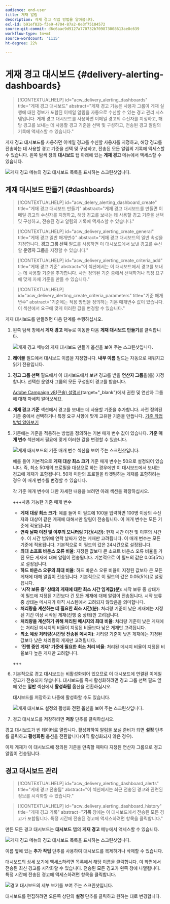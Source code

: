```yaml
---
audience: end-user
title: 게재 알림
description: 게재 경고 작업 방법을 알아봅니다.
exl-id: b91ef82b-f3e9-4704-87a2-0e3f75104572
source-git-commit: d6c6aac9d9127a770732b709873008613ae8c639
workflow-type: tm+mt
source-wordcount: '1115'
ht-degree: 22%

---
```


# 게재 경고 대시보드 {#delivery-alerting-dashboards}

>[!CONTEXTUALHELP]
>id="acw_delivery_alerting_dashboards"
>title="게재 경고 대시보드"
>abstract="게재 경고 기능은 사용자 그룹이 게재 실행에 대한 정보가 포함된 이메일 알림을 자동으로 수신할 수 있는 경고 관리 시스템입니다. 게재 경고 대시보드를 사용하면 이메일 경고의 수신자를 지정하고, 해당 경고를 보내는 데 사용할 경고 기준을 선택 및 구성하고, 전송된 경고 알림의 기록에 액세스할 수 있습니다."

게재 경고 대시보드를 사용하면 이메일 경고를 수신할 사용자를 지정하고, 해당 경고를 전송하는 데 사용할 경고 기준을 선택 및 구성하고, 전송된 모든 알림의 기록에 액세스할 수 있습니다. 왼쪽 탐색 창의 **대시보드** 탭 아래에 있는 **게재 경고** 메뉴에서 액세스할 수 있습니다.

![게재 경고 메뉴의 경고 대시보드 목록을 표시하는 스크린샷입니다.](assets/alerting-dashboard-list.png)

## 게재 대시보드 만들기 {#dashboards}

>[!CONTEXTUALHELP]
>id="acw_delery_alerting_dashboard_create"
>title="게재 경고 대시보드 만들기"
>abstract="게재 경고 대시보드를 만들면 이메일 경고의 수신자를 지정하고, 해당 경고를 보내는 데 사용할 경고 기준을 선택 및 구성하고, 전송된 경고 알림의 기록에 액세스할 수 있습니다."

>[!CONTEXTUALHELP]
>id="acw_delivery_alerting_create_general"
>title="게재 경고 일반 매개변수"
>abstract="게재 경고 대시보드의 일반 속성을 지정합니다. **경고 그룹 선택** 필드를 사용하면 이 대시보드에서 보낸 경고를 수신할 **운영자 그룹**&#x200B;을 지정할 수 있습니다."

>[!CONTEXTUALHELP]
>id="acw_delivery_alerting_create_criteria_add"
>title="게재 경고 기준"
>abstract="이 섹션에서는 이 대시보드에서 경고를 보내는 데 사용할 기준을 추가합니다. 사전 정의된 기준 중에서 선택하거나 특정 요구에 맞게 자체 기준을 만들 수 있습니다."

>[!CONTEXTUALHELP]
>id="acw_delivery_alerting_create_criteria_parameters"
>title="기준 매개변수"
>abstract="기준에는 적용 방법을 정의하는 기본 매개변수 값이 있습니다. 이 섹션에서 요구에 맞게 이러한 값을 변경할 수 있습니다."

게재 대시보드를 만들려면 다음 단계를 수행하십시오.

1. 왼쪽 탐색 창에서 **게재 경고** 메뉴로 이동한 다음 **게재 대시보드 만들기**&#x200B;를 클릭합니다.

   ![게재 경고 메뉴의 게재 대시보드 만들기 옵션을 보여 주는 스크린샷입니다.](assets/alerting-dashboard.png)

1. **레이블** 필드에서 대시보드 이름을 지정합니다. **내부 이름** 필드는 자동으로 채워지고 읽기 전용입니다.

1. **경고 그룹 선택** 필드에서 이 대시보드에서 보낸 경고를 받을 **연산자 그룹**&#x200B;을(를) 지정합니다. 선택한 운영자 그룹의 모든 구성원이 경고를 받습니다.

   [Adobe Campaign v8(콘솔) 설명서](https://experienceleague.adobe.com/ko/docs/campaign/campaign-v8/admin/permissions/gs-permissions){target="_blank"}에서 권한 및 연산자 그룹에 대해 자세히 알아보세요.

1. **게재 경고 기준** 섹션에서 경고를 보내는 데 사용할 기준을 추가합니다. 사전 정의된 기준 중에서 선택하거나 특정 요구 사항에 맞게 고유한 기준을 만듭니다. [기준 작업 방법 알아보기](../msg/delivery-alerting-criteria.md)

1. 기준에는 기준을 적용하는 방법을 정의하는 기본 매개 변수 값이 있습니다. **기준 매개 변수** 섹션에서 필요에 맞게 이러한 값을 변경할 수 있습니다.

   ![게재 대시보드의 기준 매개 변수 섹션을 보여 주는 스크린샷입니다.](assets/alerting-criteria-parameters.png)

   예를 들어 기본적으로 **게재 대상 최소 크기** 기준 매개 변수는 50으로 설정되어 있습니다. 즉, 최소 50개의 프로필을 대상으로 하는 경우에만 이 대시보드에서 보내는 경고에 게재가 포함됩니다. 50개 미만의 프로필을 타겟팅하는 게재를 포함하려는 경우 이 매개 변수를 변경할 수 있습니다.

   각 기준 매개 변수에 대한 자세한 내용을 보려면 아래 섹션을 확장하십시오.

   +++사용 가능한 기준 매개 변수

   * **게재 대상 최소 크기**: 예를 들어 이 필드에 100을 입력하면 100명 이상의 수신자와 대상이 같은 게재에 대해서만 알림이 전송됩니다. 이 매개 변수는 모든 기준에 적용됩니다.
   * **연락 날짜 이전 및 이후의 모니터링 기간(시간)**: 현재 시간 이전 및 이후의 시간 수. 이 시간 범위에 연락 날짜가 있는 게재만 고려됩니다. 이 매개 변수는 모든 기준에 적용됩니다. 기본적으로 이 필드의 값은 24시간으로 설정됩니다.
   * **최대 소프트 바운스 오류 비율**: 지정된 값보다 큰 소프트 바운스 오류 비율을 가진 모든 게재에 대해 알림이 전송됩니다. 기본적으로 이 필드의 값은 0.05(5%)로 설정됩니다.
   * **하드 바운스 오류의 최대 비율**: 하드 바운스 오류 비율이 지정된 값보다 큰 모든 게재에 대해 알림이 전송됩니다. 기본적으로 이 필드의 값은 0.05(5%)로 설정됩니다.
   * **&#39;시작 보류 중&#39; 상태의 게재에 대한 최소 시간 임계값(분)**: 시작 보류 중 상태가 이 필드에 지정된 기간보다 긴 모든 게재에 대해 알림이 전송됩니다. 시작 보류 중 상태는 메시지가 아직 시스템에서 고려되지 않았음을 의미합니다.
   * **처리량을 계산하는 데 필요한 최소 시간(분)**: 처리량 기준이 낮은 게재에는 지정된 기간 이상 시작된 게재(진행 중 상태)만 고려됩니다.
   * **처리량을 계산하기 위해 처리된 메시지의 최대 비율**: 처리량 기준이 낮은 게재에는 처리된 메시지의 비율이 지정된 비율보다 낮은 게재만 고려됩니다.
   * **최소 예상 처리량(시간당 전송된 메시지)**: 처리량 기준이 낮은 게재에는 지정된 값보다 낮은 처리량의 게재만 고려됩니다.
   * **&#39;진행 중인 게재&#39; 기준에 필요한 최소 처리 비율**: 처리된 메시지 비율이 지정된 비율보다 높은 게재만 고려합니다.

   +++

1. 기본적으로 경고 대시보드는 비활성화되어 있으므로 이 대시보드에 연결된 이메일 경고가 전송되지 않습니다. 대시보드를 즉시 활성화하려면 경고 그룹 선택 필드 옆에 있는 **일반** 섹션에서 **활성화됨** 옵션을 전환하십시오.

   대시보드를 저장하고 나중에 활성화할 수도 있습니다.

   ![게재 대시보드 설정의 활성화 전환 옵션을 보여 주는 스크린샷입니다.](assets/alerting-dashboard-enable.png)

1. 경고 대시보드를 저장하려면 **저장** 단추를 클릭하십시오.

경고 대시보드가 빈 데이터로 열립니다. 활성화하여 알림을 보낼 준비가 되면 **설정** 단추를 클릭하고 **활성화됨** 옵션을 전환합니다(아직 활성화되지 않은 경우).

이제 게재가 이 대시보드에 정의된 기준을 만족할 때마다 지정된 연산자 그룹으로 경고 알림이 전송됩니다.

## 경고 대시보드 관리

>[!CONTEXTUALHELP]
>id="acw_delivery_alerting_dashboard_alerts"
>title="게재 경고 전송됨"
>abstract="이 섹션에서는 최근 전송된 경고와 관련된 정보를 시각화할 수 있습니다."

>[!CONTEXTUALHELP]
>id="acw_delivery_alerting_dashboard_history"
>title="게재 경고 기록"
>abstract="**기록** 창에는 이 대시보드에서 전송된 모든 경고가 포함됩니다. 특정 시간에 전송된 경고에 액세스하려면 항목을 클릭합니다."

만든 모든 경고 대시보드는 **대시보드** 탭의 **게재 경고** 메뉴에서 액세스할 수 있습니다.

![게재 경고 메뉴의 경고 대시보드 목록을 표시하는 스크린샷입니다.](assets/alerting-dashboard-list.png)

이름 옆에 있는 **추가 작업** 단추를 사용하여 대시보드를 복제하거나 삭제할 수 있습니다.

대시보드의 상세 보기에 액세스하려면 목록에서 해당 이름을 클릭합니다. 이 화면에서 전송된 최신 경고를 시각화할 수 있습니다. 전송된 모든 경고가 왼쪽 창에 나열됩니다. 특정 시간에 전송된 경고에 액세스하려면 항목을 클릭합니다.

![경고 대시보드의 세부 보기를 보여 주는 스크린샷입니다.](assets/alerting-dashboard-details.png)

대시보드를 편집하려면 오른쪽 상단의 **설정** 단추를 클릭하고 원하는 대로 변경합니다.